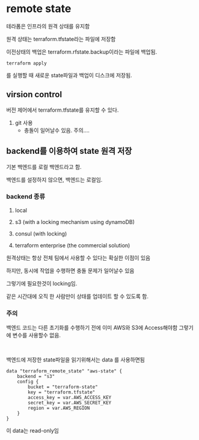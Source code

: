 # remote state

테라폼은 인프라의 원격 상태를 유지함

원격 상태는 terraform.tfstate라는 파일에 저장함

이전상태의 백업은 terraform.rfstate.backup이라는 파일에 백업됨.

```shell
terraform apply
```

를 실행할 때 새로운 state파일과 백업이 디스크에 저장됨.

## virsion control

버전 제어에서 terraform.tfstate를 유지할 수 있다.

1. git 사용
   - 충돌이 일어날수 있음. 주의....

## backend를 이용하여 state 원격 저장

기본 백엔드를 로컬 백엔드라고 함.

백엔드를 설정하지 않으면, 백엔드는 로컬임.

### backend 종류

1. local

2. s3 (with a locking mechanism using dynamoDB)

3. consul (with locking)

4. terraform enterprise (the commercial solution)

원격상태는 항상 전체 팀에서 사용할 수 있다는 확실한 이점이 있음

하지만, 동시에 작업을 수행하면 충돌 문제가 일어날수 있음

그렇기에 필요한것이 locking임.

같은 시간대에 오직 한 사람만이 상태를 업데이트 할 수 있도록 함.

### 주의

백엔드 코드는 다른 초기화를 수행하기 전에 이미 AWS와 S3에 Access해야함
그렇기에 변수를 사용할수 없음.

<br>

백엔드에 저장한 state파일을 읽기위해서는 data 를 사용하면됨

```
data "terraform_remote_state" "aws-state" {
    backend = "s3"
    config {
        bucket = "terraform-state"
        key = "terraform.tfstate"
        access_key = var.AWS_ACCESS_KEY
        secret_key = var.AWS_SECRET_KEY
        region = var.AWS_REGION
    }
}

```

이 data는 read-only임

